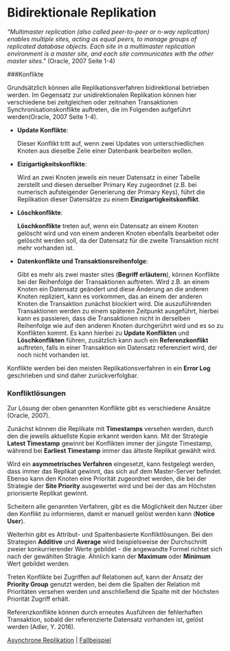# Bidirektionale Replikation

*"Multimaster replication (also called peer-to-peer or n-way replication) enables multiple sites, acting as equal peers, to manage groups of replicated database objects. Each site in a multimaster replication environment is a master site, and each site communicates with the other master sites."* (Oracle, 2007 Seite 1-4)

###Konflikte

Grundsätzlich können alle Replikationsverfahren bidirektional betrieben werden. Im Gegensatz zur unidirektionalen Replikation können hier verschiedene bei zeitgleichen oder zeitnahen Transaktionen Synchronisationskonflikte auftreten, die im Folgenden aufgeführt werden(Oracle, 2007 Seite 1-4).

* **Update Konflikte**:

  Dieser Konflikt tritt auf, wenn zwei Updates von unterschiedlichen Knoten aus dieselbe Zeile einer Datenbank bearbeiten wollen.

* **Eizigartigkeitskonflikte**:

  Wird an zwei Knoten jeweils ein neuer Datensatz in einer Tabelle zerstellt und diesen derselber Primary Key zugeordnet (z.B. bei numerisch aufsteigender Generierung der Primary Keys), führt die Replikation dieser Datensätze zu einem **Einzigartigkeitskonflikt**.

* **Löschkonflikte**:

  **Löschkonflikte** treten auf, wenn ein Datensatz an einem Knoten gelöscht wird und von einem anderen Knoten ebenfalls bearbeitet oder gelöscht werden soll, da der Datensatz für die zweite Transaktion nicht mehr vorhanden ist.

* **Datenkonflikte und Transaktionsreihenfolge**:

  Gibt es mehr als zwei master sites (**Begriff erläutern**), können Konflikte bei der Reihenfolge der Transaktionen auftreten. Wird z.B. an einem Knoten ein Datensatz geändert und diese Änderung an die anderen Knoten repliziert, kann es vorkommen, das an einem der anderen Knoten die Transaktion zunächst blockiert wird. Die auszuführenden Transaktionen werden zu einem späteren Zeitpunkt ausgeführt, hierbei kann es passieren, dass die Transaktionen nicht in derselben Reihenfolge wie auf den anderen Knoten durchgerührt wird und es so zu Konflikten kommt. Es kann hierbei zu **Update Konflikten** und **Löschkonflikten** führen, zusätzlich kann auch ein **Referenzkonflikt** auftreten, falls in einer Transaktion ein Datensatz referenziert wird, der noch nicht vorhanden ist.

Konflikte werden bei den meisten Replikationsverfahren in ein **Error Log** geschrieben und sind daher zurückverfolgbar.

### Konfliktlösungen

Zur Lösung der oben genannten Konflikte gibt es verschiedene Ansätze (Oracle, 2007). 

Zunächst können die Replikate mit **Timestamps** versehen werden, durch den die jeweils aktuellste Kopie erkannt werden kann. Mit der Strategie **Latest Timestamp** gewinnt bei Konflikten immer der jüngste Timestamp, während bei **Earliest Timestamp** immer das älteste Replikat gewählt wird.

Wird ein **asymmetrisches Verfahren** eingesetzt, kann festgelegt werden, dass immer das Replikat gewinnt, das sich auf dem Master-Server befindet. Ebenso kann den Knoten eine Priorität zugeordnet werden, die bei der Strategie der **Site Priority** ausgewertet wird und bei der das am Höchsten priorisierte Replikat gewinnt.

Scheitern alle genannten Verfahren, gibt es die Möglichkeit den Nutzer über den Konflikt zu informieren, damit er manuell gelöst werden kann (**Notice User**).

Weiterhin gibt es Attribut- und Spaltenbasierte Konfliktlösungen. Bei den Strategien **Additive** und **Average** wird beispielsweise der Durchschnitt zweier konkurrierender Werte gebildet - die angewandte Formel richtet sich nach der gewählten Stragie. Ähnlich kann der **Maximum** oder **Minimum** Wert gebildet werden.

Treten Konflikte bei Zugriffen auf Relationen auf, kann der Ansatz der **Priority Group** genutzt werden, bei dem die Spalten der Relation mit Prioritäten versehen werden und anschließend die Spalte mit der höchsten Priorität Zugriff erhält.

Referenzkonflikte können durch erneutes Ausführen der fehlerhaften Transaktion, sobald der referenzierte Datensatz vorhanden ist, gelöst werden (Adler, Y. 2016).

[Asynchrone Replikation](05_asynchronous_replication.md) | [Fallbeispiel]((07_example.md))
